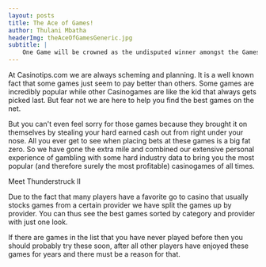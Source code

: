 ```yaml
---
layout: posts
title: The Ace of Games!
author: Thulani Mbatha
headerImg: theAceOfGamesGeneric.jpg
subtitle: |
    One Game will be crowned as the undisputed winner amongst the Games. Will it be this one?
---
```


At Casinotips.com we are always scheming and planning. It is a well known fact that some games just seem to pay better than others. Some games are incredibly popular while other Casinogames are like the kid that always gets picked last. But fear not we are here to help you find the best games on the net.

<!--more-->

But you can't even feel sorry for those games because they brought it on themselves by stealing your hard earned cash out from right under your nose. All you ever get to see when placing bets at these games is a big fat zero. So we have gone the extra mile and combined our extensive personal experience of gambling with some hard industry data to bring you the most popular (and therefore surely the most profitable) casinogames of all times.

Meet Thunderstruck II

Due to the fact that many players have a favorite go to casino that usually stocks games from a certain provider we have split the games up by provider. You can thus see the best games sorted by category and provider with just one look.

If there are games in the list that you have never played before then you should probably try these soon, after all other players have enjoyed these games for years and there must be a reason for that.
